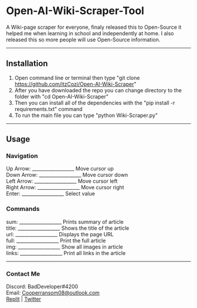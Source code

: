 # Open-AI-Wiki-Scraper-Tool

A Wiki-page scraper for everyone, finaly released this to Open-Source it helped me when learning in school and
independently at home. I also released this so more people will use Open-Source information.

-----------------------------------------------------------------------------

## Installation

1. Open command line or terminal then type "git clone https://github.com/itzCozi/Open-AI-Wiki-Scraper" 
2. After you have downloaded the repo you can change directory to the folder with "cd Open-AI-Wiki-Scraper"
3. Then you can install all of the dependencies with the "pip install -r requirements.txt" command
4. To run the main file you can type "python Wiki-Scraper.py"

-----------------------------------------------------------------------------

## Usage

### Navigation
Up Arrow: __________________ Move cursor up                                                                                                   
Down Arrow: __________________ Move cursor down                                                                                                 
Left Arrow: __________________ Move cursor left                                                                                                 
Right Arrow: __________________ Move cursor right                                                                                                 
Enter: __________________ Select value                                                                                                 

### Commands
sum: __________________ Prints summary of article                                                                                                 
title: __________________ Shows the title of the article                                                                                                 
url: __________________ Displays the page URL                                                                                                 
full: __________________ Print the full article                                                                                                 
img: __________________ Show all images in article                                                                                                 
links: __________________ Print all links in the article                                                                                                 

-----------------------------------------------------------------------------

### Contact Me

Discord: BadDeveloper#4200                                                                                                 
Email: Cooperransom08@outlook.com                                                                                                 
[Replit](https://replit.com/@cozi08) | [Twitter](https://twitter.com/ransom_cooper)
